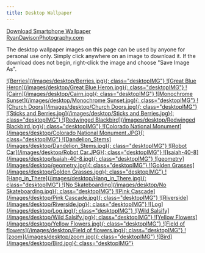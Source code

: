 ```yaml
---
title: Desktop Wallpaper
---
```

  
  <a style="display:inline;" class="active" href="https://ryandavison.github.io/wallpaper/phone.html">Download Smartphone Wallpaper</a>    
  <a style="display:inline;" href="https://ryandavisonphotography.com">RyanDavisonPhotography.com</a>

The desktop wallpaper images on this page can be used by anyone for personal use only. Simply click anywhere on an image to download it. If the download does not begin, right-click the image and choose "Save Image As".


<a id="Berries" download="Berries.jpg" href="./images/desktop/Berries.jpg" title="Berries">
![Berries](/images/desktop/Berries.jpg){: class="desktopIMG"}
</a>
<a id="heron" download="Great Blue Heron.jpg" href="./images/desktop/Great Blue Heron.jpg" title="Great Blue Heron">
![Great Blue Heron](/images/desktop/Great Blue Heron.jpg){: class="desktopIMG"}
</a>
<a id="Cairn" download="Pink Trees.jpg" href="./images/desktop/Pink Trees.jpg" title="Cairn">
![Cairn](/images/desktop/Cairn.jpg){: class="desktopIMG"}
</a>
<a id="monochrome" download="Monochrome Sunset.jpg" href="./images/desktop/Monochrome Sunset.jpg" title="Monochrome Sunset">
![Monochrome Sunset](/images/desktop/Monochrome Sunset.jpg){: class="desktopIMG"}
</a>
<a id="ChurchDoors" download="Church Doors.jpg" href="./images/desktop/Church Doors.jpg" title="Church Doors">
![Church Doors](/images/desktop/Church Doors.jpg){: class="desktopIMG"}
</a>
<a id="sticksandberries" download="Sticks and Berries.jpg" href="./images/desktop/Sticks and Berries.jpg" title="Sticks and Berries">
![Sticks and Berries.jpg](/images/desktop/Sticks and Berries.jpg){: class="desktopIMG"}
</a>
<a id="redwinged" download="Redwinged Blackbird.jpg" href="./images/desktop/Redwinged Blackbird.jpg" title="Redwinged Blackbird">
![Redwinged Blackbird](/images/desktop/Redwinged Blackbird.jpg){: class="desktopIMG"}
</a>
<a id="Monument" download="Colorado National Monument.JPG" href="./images/desktop/Colorado National Monument.JPG" title="Colorado National Monument">
![Colorado National Monument](/images/desktop/Colorado National Monument.JPG){: class="desktopIMG"}
</a>
<a id="Dandelion_Stems" download="Dandelion_Stems.jpg" href="./images/desktop/Dandelion_Stems.jpg" title="Dandelion_Stems">
![Dandelion_Stems](/images/desktop/Dandelion_Stems.jpg){: class="desktopIMG"}
</a>
<a id="robot" download="Robot Car.JPG" href="./images/desktop/Robot Car.JPG" title="Robot Car">
![Robot Car](/images/desktop/Robot Car.JPG){: class="desktopIMG"}
</a>
<a id="isaiah408" download="Isaiah-40-8.jpg" href="./images/desktop/Isaiah-40-8.jpg" title="Isaiah-40-8">
![Isaiah-40-8](/images/desktop/Isaiah-40-8.jpg){: class="desktopIMG"}
</a>
<a id="geometry" download="geometry.jpg" href="./images/desktop/geometry.jpg" title="geometry">
![geometry](/images/desktop/geometry.jpg){: class="desktopIMG"}
</a>
<a id="GoldenGrasses" download="Pink Trees.jpg" href="./images/desktop/Golden Grasses.jpg" title="Golden Grasses">
![Golden Grasses](/images/desktop/Golden Grasses.jpg){: class="desktopIMG"}
</a>
<a id="Hang_in_There" download="Hang_in_There.jpg" href="./images/desktop/Hang_in_There.jpg" title="Hang_in_There">
![Hang_in_There](/images/desktop/Hang_in_There.jpg){: class="desktopIMG"}
</a>
<a id="skateboarding" download="No Skateboarding.jpg" href="./images/desktop/No Skateboarding.jpg" title="No Skateboarding">
![No Skateboarding](/images/desktop/No Skateboarding.jpg){: class="desktopIMG"}
</a>
<a id="cascade" download="Pink Cascade.jpg" href="./images/desktop/Pink Cascade.jpg" title="Pink Cascade">
![Pink Cascade](/images/desktop/Pink Cascade.jpg){: class="desktopIMG"}
</a>
<a id="riverside" download="Riverside.jpg" href="./images/desktop/Riverside.jpg" title="Riverside">
![Riverside](/images/desktop/Riverside.jpg){: class="desktopIMG"}
</a>
<a id="log" download="Log.jpg" href="./images/desktop/Log.jpg" title="Log">
![Log](/images/desktop/Log.jpg){: class="desktopIMG"}
</a>
<a id="salsify" download="Wild Salsify.jpg" href="./images/desktop/Wild Salsify.jpg" title="Wild Salsify">
![Wild Salsify](/images/desktop/Wild Salsify.jpg){: class="desktopIMG"}
</a>
<a id="yellowflowers" download="Yellow Flowers.jpg" href="./images/desktop/Yellow Flowers.jpg" title="Yellow Flowers">
![Yellow Flowers](/images/desktop/Yellow Flowers.jpg){: class="desktopIMG"}
</a>
<a id="Fieldflowers" download="Field of flowers.jpg" href="./images/desktop/Field of flowers.jpg" title="Field of flowers">
![Field of flowers](/images/desktop/Field of flowers.jpg){: class="desktopIMG"}
</a>
<a id="zoom" download="zoom.jpg" href="./images/desktop/zoom.jpg" title="zoom">
![zoom](/images/desktop/zoom.jpg){: class="desktopIMG"}
</a>
<a id="Bird" download="Bird.jpg" href="./images/desktop/Bird.jpg" title="Bird">
![Bird](/images/desktop/Bird.jpg){: class="desktopIMG"}
</a>
